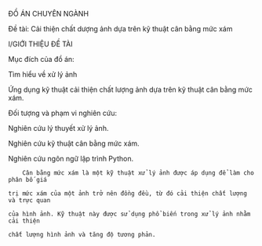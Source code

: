 ĐỒ ÁN CHUYÊN NGÀNH

Đề tài: Cải thiện chất dượng ảnh dựa trên kỹ thuật cân bằng mức xám

I/GIỚI THIỆU ĐỀ TÀI

Mục đích của đồ án:

Tìm hiểu về xử lý ảnh

Ứng dụng kỹ thuật cải thiện chất lượng ảnh dựa trên kỹ thuật cân bằng mức xám.

Đối tượng và phạm vi nghiên cứu:

Nghiên cứu lý thuyết xử lý ảnh.

Nghiên cứu kỹ thuật cân bằng mức xám.

Nghiên cứu ngôn ngữ lập trình Python.

		Cân bằng mức xám là một kỹ thuật xử lý ảnh được áp dụng để làm cho phân bố giá
	
	trị mức xám của một ảnh trở nên đồng đều, từ đó cải thiện chất lượng và trực quan
 
 	của hình ảnh. Kỹ thuật này được sử dụng phổ biến trong xử lý ảnh nhằm cải thiện
	
	chất lượng hình ảnh và tăng độ tương phản.
